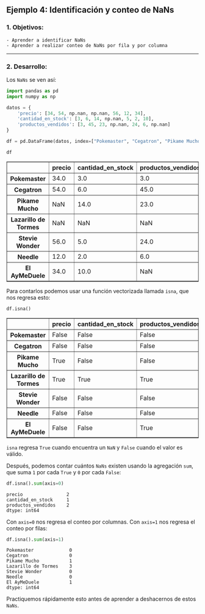 ## Ejemplo 4: Identificación y conteo de NaNs

### 1. Objetivos:
    - Aprender a identificar NaNs
    - Aprender a realizar conteo de NaNs por fila y por columna
 
---
    
### 2. Desarrollo:

Los `NaNs` se ven así:


```python
import pandas as pd
import numpy as np
```


```python
datos = {
    'precio': [34, 54, np.nan, np.nan, 56, 12, 34],
    'cantidad_en_stock': [3, 6, 14, np.nan, 5, 2, 10],
    'productos_vendidos': [3, 45, 23, np.nan, 24, 6, np.nan]
}

df = pd.DataFrame(datos, index=["Pokemaster", "Cegatron", "Pikame Mucho", "Lazarillo de Tormes", "Stevie Wonder", "Needle", "El AyMeDuele"])
```


```python
df
```




<div>
<style scoped>
    .dataframe tbody tr th:only-of-type {
        vertical-align: middle;
    }

    .dataframe tbody tr th {
        vertical-align: top;
    }

    .dataframe thead th {
        text-align: right;
    }
</style>
<table border="1" class="dataframe">
  <thead>
    <tr style="text-align: right;">
      <th></th>
      <th>precio</th>
      <th>cantidad_en_stock</th>
      <th>productos_vendidos</th>
    </tr>
  </thead>
  <tbody>
    <tr>
      <th>Pokemaster</th>
      <td>34.0</td>
      <td>3.0</td>
      <td>3.0</td>
    </tr>
    <tr>
      <th>Cegatron</th>
      <td>54.0</td>
      <td>6.0</td>
      <td>45.0</td>
    </tr>
    <tr>
      <th>Pikame Mucho</th>
      <td>NaN</td>
      <td>14.0</td>
      <td>23.0</td>
    </tr>
    <tr>
      <th>Lazarillo de Tormes</th>
      <td>NaN</td>
      <td>NaN</td>
      <td>NaN</td>
    </tr>
    <tr>
      <th>Stevie Wonder</th>
      <td>56.0</td>
      <td>5.0</td>
      <td>24.0</td>
    </tr>
    <tr>
      <th>Needle</th>
      <td>12.0</td>
      <td>2.0</td>
      <td>6.0</td>
    </tr>
    <tr>
      <th>El AyMeDuele</th>
      <td>34.0</td>
      <td>10.0</td>
      <td>NaN</td>
    </tr>
  </tbody>
</table>
</div>



Para contarlos podemos usar una función vectorizada llamada `isna`, que nos regresa esto:


```python
df.isna()
```




<div>
<style scoped>
    .dataframe tbody tr th:only-of-type {
        vertical-align: middle;
    }

    .dataframe tbody tr th {
        vertical-align: top;
    }

    .dataframe thead th {
        text-align: right;
    }
</style>
<table border="1" class="dataframe">
  <thead>
    <tr style="text-align: right;">
      <th></th>
      <th>precio</th>
      <th>cantidad_en_stock</th>
      <th>productos_vendidos</th>
    </tr>
  </thead>
  <tbody>
    <tr>
      <th>Pokemaster</th>
      <td>False</td>
      <td>False</td>
      <td>False</td>
    </tr>
    <tr>
      <th>Cegatron</th>
      <td>False</td>
      <td>False</td>
      <td>False</td>
    </tr>
    <tr>
      <th>Pikame Mucho</th>
      <td>True</td>
      <td>False</td>
      <td>False</td>
    </tr>
    <tr>
      <th>Lazarillo de Tormes</th>
      <td>True</td>
      <td>True</td>
      <td>True</td>
    </tr>
    <tr>
      <th>Stevie Wonder</th>
      <td>False</td>
      <td>False</td>
      <td>False</td>
    </tr>
    <tr>
      <th>Needle</th>
      <td>False</td>
      <td>False</td>
      <td>False</td>
    </tr>
    <tr>
      <th>El AyMeDuele</th>
      <td>False</td>
      <td>False</td>
      <td>True</td>
    </tr>
  </tbody>
</table>
</div>



`isna` regresa `True` cuando encuentra un `NaN` y `False` cuando el valor es válido.

Después, podemos contar cuántos `NaNs` existen usando la agregación `sum`, que suma `1` por cada `True` y `0` por cada `False`:


```python
df.isna().sum(axis=0)
```




    precio                2
    cantidad_en_stock     1
    productos_vendidos    2
    dtype: int64



Con `axis=0` nos regresa el conteo por columnas. Con `axis=1` nos regresa el conteo por filas:


```python
df.isna().sum(axis=1)
```




    Pokemaster             0
    Cegatron               0
    Pikame Mucho           1
    Lazarillo de Tormes    3
    Stevie Wonder          0
    Needle                 0
    El AyMeDuele           1
    dtype: int64



Practiquemos rápidamente esto antes de aprender a deshacernos de estos `NaNs`.


```python

```
